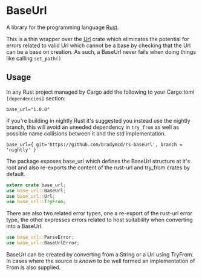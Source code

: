 # BaseUrl

A library for the programming language [Rust](https://www.rust-lang.org).

This is a thin wrapper over the [Url](https://crates.io/crates/url) crate which eliminates the potential
for errors related to valid Url which cannot be a base by checking that the Url can be a base on 
creation. As such, a BaseUrl never fails when doing things like calling ```set_path()```

## Usage

In any Rust project managed by Cargo add the following to your Cargo.toml ```[dependencies]``` section:
```
base_url="1.0.0"
```

If you're building in nightly Rust it's suggested you instead use the nightly branch, this will avoid
an uneeded dependency in ```try_from``` as well as possible name collisions between it and the std
implementation.
```
base_url={ git='https://github.com/bradymcd/rs-baseurl', branch = 'nightly' }
```

The package exposes base_url which defines the BaseUrl structure at it's root and also re-exports the 
content of the rust-url and try_from crates by default.
```rust
extern crate base_url;
use base_url::BaseUrl;
use base_url::Url;
use base_url::TryFrom;
```
There are also two related error types, one a re-export of the rust-url error type, the other expresses
errors related to host suitability when converting into a BaseUrl.
```rust
use base_url::ParseError;
use base_url::BaseUrlError;
```

BaseUrl can be created by converting from a String or a Url using TryFrom. In cases where the source _is
known_ to be well formed an implementation of From is also supplied.
